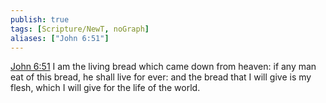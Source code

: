 ```yaml
---
publish: true
tags: [Scripture/NewT, noGraph]
aliases: ["John 6:51"]
---
```

[John 6:51](https://churchofjesuschrist.org/study/scriptures/nt/john/6?lang=eng&id=p51#p51) I am the living bread which came down from heaven: if any man eat of this bread, he shall live for ever: and the bread that I will give is my flesh, which I will give for the life of the world.
